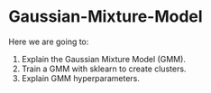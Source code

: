 # Gaussian-Mixture-Model
Here we are going to:
1. Explain the Gaussian Mixture Model (GMM).
2. Train a GMM with sklearn to create clusters.
3. Explain GMM hyperparameters.

